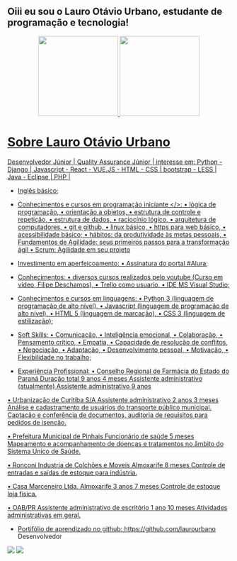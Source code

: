 ## Oiii eu sou o Lauro Otávio Urbano, estudante de programação e tecnologia!

<div align="center">
  <a href="https://github.com/laurourbano">
  <img height="180em" src="https://github-readme-stats.vercel.app/api?username=laurourbano&show_icons=true&theme=dracula&include_all_commits=true&count_private=true"/>
  <img height="180em" src="https://github-readme-stats.vercel.app/api/top-langs/?username=laurourbano&layout=compact&langs_count=7&theme=dracula"/>
</div>

  <div>
    <h1> 
    Sobre Lauro Otávio Urbano
    </h1>
    
Desenvolvedor Júnior | Quality Assurance Júnior | interesse em: Python - Django | Javascript - React - VUE.JS - HTML - CSS | bootstrap - LESS | Java - Eclipse | PHP |

- Inglês básico;

- Conhecimentos e cursos em programação iniciante </>:
 • lógica de programação,
 • orientação a objetos,
 • estrutura de controle e repetição,
 • estrutura de dados,
 • raciocínio lógico,
 • arquitetura de computadores,
 • git e github,
 • linux básico,
 • https para web básico,
 • acessibilidade básico;
 • hábitos: da produtividade às metas pessoais,
 • Fundamentos de Agilidade: seus primeiros passos para a transformação ágil
 • Scrum: Agilidade em seu projeto


- Investimento em aperfeicoamento:
 • Assinatura do portal #Alura;

- Conhecimentos:
 • diversos cursos realizados pelo youtube (Curso em vídeo, Filipe Deschamps),
 • Trello como usuario,
 • IDE MS Visual Studio;

- Conhecimentos e cursos em linguagens:
 • Python 3 (linguagem de programação de alto nível),
 • Javascript (linguagem de programação de alto nível),
 • HTML 5 (linguagem de marcação),
 • CSS 3 (linguagem de estilização);

- Soft Skills:
 • Comunicação,
 • Inteligência emocional,
 • Colaboração,
 • Pensamento crítico,
 • Empatia,
 • Capacidade de resolução de conflitos,
 • Negociação,
 • Adaptação,
 • Desenvolvimento pessoal,
 • Motivação,
 • Flexibilidade no trabalho;

- Experiência Profissional: 
 • Conselho Regional de Farmácia do Estado do Paraná
 Duração total 9 anos 4 meses
 Assistente administrativo (atualmente)
 Assistente administrativo
 9 anos 

 • Urbanização de Curitiba S/A
 Assistente administrativo
 2 anos 3 meses
 Análise e cadastramento de usuários do transporte público municipal.
 Captação e conferência de documentos, auditoria de requisitos para pedidos de isenção.

 • Prefeitura Municipal de Pinhais
 Funcionário de saúde
 5 meses
 Mapeamento e acompanhamento de doenças e tratamentos no âmbito do Sistema Único de Saúde.

 • Ronconi Industria de Colchões e Moveis
 Almoxarife
 8 meses
 Controle de entradas e saídas de estoque para indústria.

 • Casa Marceneiro Ltda.
 Almoxarife
 3 anos 7 meses
 Controle de estoque loja física.

 • OAB/PR
 Assistente administrativo de escritório
 1 ano 10 meses
 Atividades administrativas em geral.

- Portifólio de aprendizado no github: https://github.com/laurourbano Desenvolvedor
  </div>
  
  <div>
    <a href="https://instagram.com/lauro_otavio" target="_blank"><img src="https://img.shields.io/badge/-Instagram-%23E4405F?style=for-the-badge&logo=instagram&logoColor=white" target="_blank"></a>
    <a href="https://www.linkedin.com/in/admeadslauro" target="_blank"><img src="https://img.shields.io/badge/-LinkedIn-%230077B5?style=for-the-badge&logo=linkedin&logoColor=white" target="_blank"></a>
  </div>
